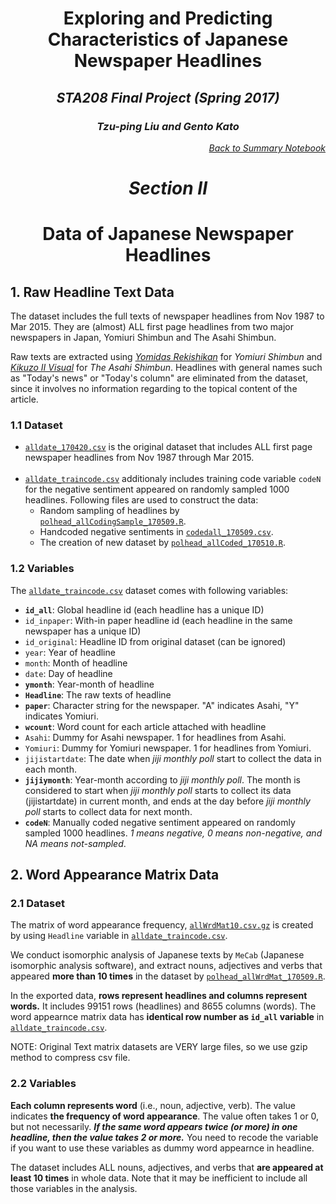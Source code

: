 <text align="center">
 <h1> Exploring and Predicting Characteristics of Japanese Newspaper Headlines </h1>
<h2> <i>STA208 Final Project (Spring 2017)</i> </h2>
 <h3> <i>Tzu-ping Liu and Gento Kato</i> </h3>
</text>

[<p  style="text-align:right"> <i>Back to Summary Notebook</i> </p>](../notebooks/Project_Summary_STA208.ipynb)

<text align="center">
<h1> <i>Section II</i> </h1>
<h1> Data of Japanese Newspaper Headlines </h1> 
</text>

## 1. Raw Headline Text Data <br>

The dataset includes the full texts of newspaper headlines from Nov 1987 to Mar 2015. They are (almost) ALL first page headlines from two major newspapers in Japan, Yomiuri Shimbun and The Asahi Shimbun.

Raw texts are extracted using [*Yomidas Rekishikan*](http://www.yomiuri.co.jp/database/rekishikan/) for *Yomiuri Shimbun* and [*Kikuzo II Visual*](https://database.asahi.com/index.shtml) for *The Asahi Shimbun*. Headlines with general names such as "Today's news" or "Today's column" are eliminated from the dataset, since it involves no information regarding to the topical content of the article.

### 1.1 Dataset
 * [<code>alldate_170420.csv</code>](https://github.com/UCDSTA208/208-final-project-liu_and_kato/blob/master/data/alldate_170420.csv) is the original dataset that includes ALL first page newspaper headlines from Nov 1987 through Mar 2015.<br><br>
 * [<code>alldate_traincode.csv</code>](https://github.com/UCDSTA208/208-final-project-liu_and_kato/blob/master/data/alldata_traincode_170510.csv) additionaly includes training code variable <code>codeN</code> for the negative sentiment appeared on randomly sampled 1000 headlines. Following files are used to construct the data:
   * Random sampling of headlines by [<code>polhead_allCodingSample_170509.R</code>](../codes/polhead_allCodingSample_170509.R).
   * Handcoded negative sentiments in  [<code>codedall_170509.csv</code>](../data_public/codedall_170509.csv).
   * The creation of new dataset by [<code>polhead_allCoded_170510.R</code>](../codes/polhead_allCoded_170510.R).

### 1.2 Variables

The [<code>alldate_traincode.csv</code>](https://github.com/UCDSTA208/208-final-project-liu_and_kato/blob/master/data/alldata_traincode_170510.csv) dataset comes with following variables:

   * <code>**id_all**</code>: Global headline id (each headline has a unique ID)
   * <code>id_inpaper</code>: With-in paper headline id (each headline in the same newspaper has a unique ID)
   * <code>id_original</code>: Headline ID from original dataset (can be ignored)
   * <code>year</code>: Year of headline
   * <code>month</code>: Month of headline
   * <code>date</code>: Day of headline
   * <code>**ymonth**</code>: Year-month of headline
   * <code>**Headline**</code>: The raw texts of headline
   * <code>**paper**</code>: Character string for the newspaper. "A" indicates Asahi, "Y" indicates Yomiuri.
   * <code>**wcount**</code>: Word count for each article attached with headline
   * <code>Asahi</code>: Dummy for Asahi newspaper. 1 for headlines from Asahi.
   * <code>Yomiuri</code>: Dummy for Yomiuri newspaper. 1 for headlines from Yomiuri.
   * <code>jijistartdate</code>: The date when *jiji monthly poll* start to collect the data in each month.
   * <code>**jijiymonth**</code>: Year-month according to *jiji monthly poll*. The month is considered to start when *jiji monthly poll* starts to collect its data (jijistartdate) in current month, and ends at the day before *jiji monthly poll* starts to collect data for next month.
   * <code>**codeN**</code>: Manually coded negative sentiment appeared on randomly sampled 1000 headlines. *1 means negative, 0 means non-negative, and NA means not-sampled*.


## 2. Word Appearance Matrix Data

 ### 2.1 Dataset

 The matrix of word appearance frequency, [<code>allWrdMat10.csv.gz</code>](https://github.com/UCDSTA208/208-final-project-liu_and_kato/blob/master/data/allWrdMat10.csv.gz) is created by using <code>Headline</code> variable in [<code>alldate_traincode.csv</code>](https://github.com/UCDSTA208/208-final-project-liu_and_kato/blob/master/data/alldata_traincode_170510.csv).

 We conduct isomorphic analysis of Japanese texts by <code>MeCab</code> (Japanese isomorphic analysis software), and extract nouns, adjectives and verbs that appeared **more than 10 times** in the dataset by [<code>polhead_allWrdMat_170509.R</code>](../codes/polhead_allWrdMat_170509.R).

 In the exported data, **rows represent headlines and columns represent words.** It includes 99151 rows (headlines) and 8655 columns (words). The word appearnce matrix data has **identical row number as <code>id_all</code> variable** in [<code>alldate_traincode.csv</code>](https://github.com/UCDSTA208/208-final-project-liu_and_kato/blob/master/data/alldata_traincode_170510.csv).

 NOTE: Original Text matrix datasets are VERY large files, so we use gzip method to compress csv file.

<!---
  In addition, <code>allBigram20t.rds</code> [*Private*] includes all bi-grams of terms that are appeared 20 times or more. This data is transposed, that means, rows represent bigrams (19531 bigrams), and columns represent headlines. <br>
--->

 ### 2.2 Variables

 **Each column represents word** (i.e., noun, adjective, verb). The value indicates **the frequency of word appearance**. The value often takes 1 or 0, but not necessarily. ***If the same word appears twice (or more) in one headline, then the value takes 2 or more.*** You need to recode the variable if you want to use these variables as dummy word appearnce in headline.

 The dataset includes ALL nouns, adjectives, and verbs that **are appeared at least 10 times** in whole data. Note that it may be inefficient to include all those variables in the analysis.
